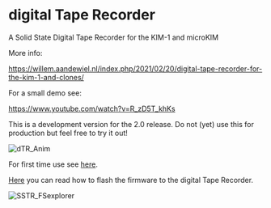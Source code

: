 # digital Tape Recorder

A Solid State Digital Tape Recorder for the KIM-1 and microKIM

More info:

https://willem.aandewiel.nl/index.php/2021/02/20/digital-tape-recorder-for-the-kim-1-and-clones/

For a small demo see:

https://www.youtube.com/watch?v=R_zD5T_khKs

This is a development version for the 2.0 release.
Do not (yet) use this for production but feel free to try it out!


![dTR_Anim](https://user-images.githubusercontent.com/5585427/109011507-3f67fa80-76b1-11eb-91c5-ab61ccd1cf4a.gif)

For first time use see [here](docs/firstTimeUse.md).

[Here](docs/flashFirmware.md) you can read how to flash the firmware to the digital Tape Recorder.

![SSTR_FSexplorer](https://user-images.githubusercontent.com/5585427/108217058-73807000-7133-11eb-94bc-dc09b9f65778.png)

